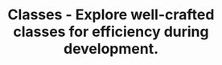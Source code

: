 ---
id: classes
title: Classes - Explore well-crafted classes for efficiency during development.
---